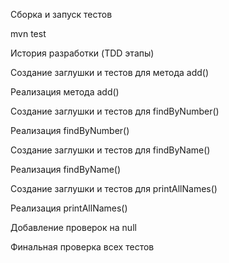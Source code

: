 Сборка и запуск тестов

mvn test

История разработки (TDD этапы)

Создание заглушки и тестов для метода add()

Реализация метода add()

Создание заглушки и тестов для findByNumber()

Реализация findByNumber()

Создание заглушки и тестов для findByName()

Реализация findByName()

Создание заглушки и тестов для printAllNames()

Реализация printAllNames()

Добавление проверок на null

Финальная проверка всех тестов
